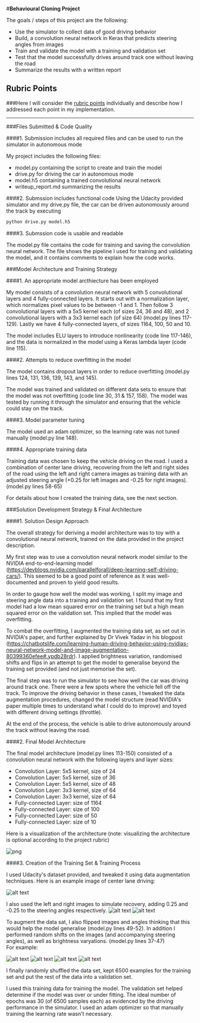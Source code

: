 #**Behavioural Cloning Project**

The goals / steps of this project are the following:
* Use the simulator to collect data of good driving behavior
* Build, a convolution neural network in Keras that predicts steering angles from images
* Train and validate the model with a training and validation set
* Test that the model successfully drives around track one without leaving the road
* Summarize the results with a written report


[//]: # (Image References)

[leftImage]: output_9.png "Left Image"
[centerImage]: output_9_1.png "Center Image"
[rightImage]: output_9_2.png "Right Image"

[augmentedOriginalImage]: output_17_0.png "Augmented Original"
[brightnesVarImage]: output_17_1.png "Brightness Varied Image"
[shiftedImage]: output_17_2.png "Randomly Shifted Image"
[flippedImage]: output_17_3.png "Flipped Image"

[convNetStructure]: output_22_0.png "Convnet Structure"

## Rubric Points
###Here I will consider the [rubric points](https://review.udacity.com/#!/rubrics/432/view) individually and describe how I addressed each point in my implementation.  

---
###Files Submitted & Code Quality

####1. Submission includes all required files and can be used to run the simulator in autonomous mode

My project includes the following files:
* model.py containing the script to create and train the model
* drive.py for driving the car in autonomous mode
* model.h5 containing a trained convolutional neural network 
* writeup_report.md summarizing the results

####2. Submssion includes functional code
Using the Udacity provided simulator and my drive.py file, the car can be driven autonomously around the track by executing 
```sh
python drive.py model.h5
```

####3. Submssion code is usable and readable

The model.py file contains the code for training and saving the convolution neural network. The file shows the pipeline I used for training and validating the model, and it contains comments to explain how the code works.

###Model Architecture and Training Strategy

####1. An appropriate model arcthiecture has been employed

My model consists of a convolution neural network with 5 convolutional layers and 4 fully-connected layers.
It starts out with a normalization layer, which normalizes pixel values to be between -1 and 1. 
Then follow 3 convolutional layers with a 5x5 kernel each (of sizes 24, 36 and 48), and 2 convolutional layers with a 3x3 kernel each (of size 64)  (model.py lines 117-129).
Lastly we have 4 fully-connected layers, of sizes 1164, 100, 50 and 10.

The model includes ELU layers to introduce nonlinearity (code line 117-146), and the data is normalized in the model using a Keras lambda layer (code line 115). 

####2. Attempts to reduce overfitting in the model

The model contains dropout layers in order to reduce overfitting (model.py lines 124, 131, 136, 139, 143, and 145). 

The model was trained and validated on different data sets to ensure that the model was not overfitting (code line 30, 31 & 157, 158). The model was tested by running it through the simulator and ensuring that the vehicle could stay on the track.

####3. Model parameter tuning

The model used an adam optimizer, so the learning rate was not tuned manually (model.py line 148).

####4. Appropriate training data

Training data was chosen to keep the vehicle driving on the road. I used a combination of center lane driving, recovering from the left and right sides of the road using the left and right camera images as training data with an adjusted steering angle (+0.25 for left images and -0.25 for right images). (model.py lines 58-65) 

For details about how I created the training data, see the next section. 

###Solution Development Strategy & Final Architecture

####1. Solution Design Approach

The overall strategy for deriving a model architecture was to toy with a convolutional neural network, trained on the data provided in the project description. 

My first step was to use a convolution neural network model similar to the NVIDIA end-to-end-learning model (https://devblogs.nvidia.com/parallelforall/deep-learning-self-driving-cars/). This seemed to be a good point of reference as it was well-documented and proven to yield good results.

In order to gauge how well the model was working, I split my image and steering angle data into a training and validation set. I found that my first model had a low mean squared error on the training set but a high mean squared error on the validation set. This implied that the model was overfitting. 

To combat the overfitting, I augmented the training data set, as set out in NVIDIA's paper, and further explained by Dr Vivek Yadav in his blogpost (https://chatbotslife.com/learning-human-driving-behavior-using-nvidias-neural-network-model-and-image-augmentation-80399360efee#.ypdb28rdr).  I applied brightness variation, randomised shifts and flips in an attempt to get the model to generalise beyond the training set provided (and not just memorise the set).


The final step was to run the simulator to see how well the car was driving around track one. There were a few spots where the vehicle fell off the track. To improve the driving behavior in these cases, I tweaked the data augmentation procedures, changed the model structure (read NVIDIA's paper multiple times to understand what I could do to improve) and toyed with different driving settings (throttle).

At the end of the process, the vehicle is able to drive autonomously around the track without leaving the road.

####2. Final Model Architecture

The final model architecture (model.py lines 113-150) consisted of a convolution neural network with the following layers and layer sizes:
- Convolution Layer: 5x5 kernel, size of 24
- Convolution Layer: 5x5 kernel, size of 36
- Convolution Layer: 5x5 kernel, size of 48
- Convolution Layer: 3x3 kernel, size of 64
- Convolution Layer: 3x3 kernel, size of 64
- Fully-connected Layer: size of 1164
- Fully-connected Layer: size of 100
- Fully-connected Layer: size of 50
- Fully-connected Layer: size of 10

Here is a visualization of the architecture (note: visualizing the architecture is optional according to the project rubric)

![png](output_22_0.png)

####3. Creation of the Training Set & Training Process

I used Udacity's dataset provided, and tweaked it using data augmentation techniques. Here is an example image of center lane driving:

![alt text][centerImage]

I also used the left and right images to simulate recovery, adding 0.25 and -0.25 to the steering angles respectively.
![alt text][leftImage]
![alt text][rightImage]

To augment the data sat, I also flipped images and angles thinking that this would help the model generalise (model.py lines 49-52). In addition I performed random shifts on the images (and accompanying steering angles), as well as brightness varyations. (model.py lines 37-47)
<br>
For example:

![alt text][augmentedOriginalImage]
![alt text][flippedImage]
![alt text][shiftedImage]
![alt text][brightnesVarImage]


I finally randomly shuffled the data set, kept 6500 examples for the training set and put the rest of the data into a validation set. 

I used this training data for training the model. The validation set helped determine if the model was over or under fitting. The ideal number of epochs was 30 (of 6500 samples each) as evidenced by the driving performance in the simulator. I used an adam optimizer so that manually training the learning rate wasn't necessary.
